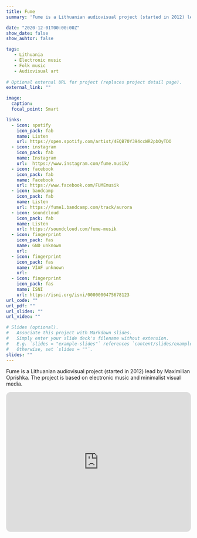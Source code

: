 ```yaml
---
title: Fume
summary: 'Fume is a Lithuanian audiovisual project (started in 2012) lead by Maximilian Oprishka. The project is based on electronic music and minimalist visual media.'

date: "2020-12-01T00:00:00Z"
show_date: false
show_auhtor: false

tags:
   - Lithuania
   - Electronic music
   - Folk music
   - Audiovisual art
   
# Optional external URL for project (replaces project detail page).
external_link: ""

image:
  caption: 
  focal_point: Smart

links:
  - icon: spotify
    icon_pack: fab
    name: Listen
    url: https://open.spotify.com/artist/4EQB70Y394ccWR2pbOyTDO
  - icon: instagram
    icon_pack: fab
    name: Instagram
    url:  https://www.instagram.com/fume.musik/
  - icon: facebook
    icon_pack: fab
    name: Facebook
    url: https://www.facebook.com/FUMEmusik
  - icon: bandcamp
    icon_pack: fab
    name: Listen
    url: https://fume1.bandcamp.com/track/aurora 
  - icon: soundcloud
    icon_pack: fab
    name: Listen
    url: https://soundcloud.com/fume-musik 
  - icon: fingerprint
    icon_pack: fas
    name: GND unknown
    url: 
  - icon: fingerprint
    icon_pack: fas
    name: VIAF unknown
    url: 
  - icon: fingerprint
    icon_pack: fas
    name: ISNI
    url: https://isni.org/isni/0000000475678123
url_code: ""
url_pdf: ""
url_slides: ""
url_video: ""

# Slides (optional).
#   Associate this project with Markdown slides.
#   Simply enter your slide deck's filename without extension.
#   E.g. `slides = "example-slides"` references `content/slides/example-slides.md`.
#   Otherwise, set `slides = ""`.
slides: ""
---
```


Fume is a Lithuanian audiovisual project (started in 2012) lead by Maximilian Oprishka. The project is based on electronic music and minimalist visual media.

<iframe style="border-radius:12px" src="https://open.spotify.com/embed/album/1c1JTjztMhgiPACgxBtgvd?utm_source=generator" width="100%" height="380" frameBorder="0" allowfullscreen="" allow="autoplay; clipboard-write; encrypted-media; fullscreen; picture-in-picture" loading="lazy"></iframe>
